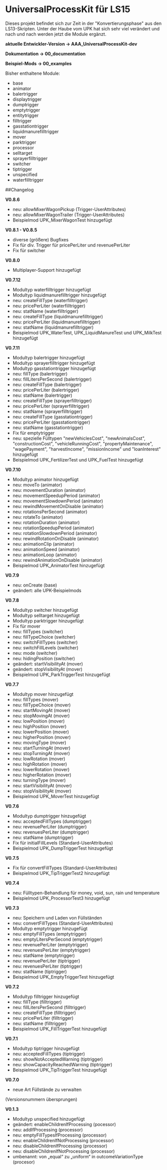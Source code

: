 # UniversalProcessKit für LS15

Dieses projekt befindet sich zur Zeit in der "Konvertierungsphase" aus den LS13-Skripten. Unter der Haube vom UPK hat sich sehr viel verändert und nach und nach werden jetzt die Module ergänzt.

__aktuelle Entwickler-Version -> AAA\_UniversalProcessKit-dev__

__Dokumentation -> 00\_documentation__

__Beispiel-Mods -> 00\_examples__

Bisher enthaltene Module:

- base
- animator
- balertrigger
- displaytrigger
- dumptrigger
- emptytrigger
- entitytrigger
- filltrigger
- gasstationtrigger
- liquidmanurefilltrigger
- mover
- parktrigger
- processor
- selltarget
- sprayerfilltrigger
- switcher
- tiptrigger
- unspecified
- waterfilltrigger

##Changelog

__V0.8.6__

- neu: allowMixerWagonPickup (Trigger-UserAttributes)
- neu: allowMixerWagonTrailer (Trigger-UserAttributes)
- Beispielmod UPK_MixerWagonTest hinzugefügt

__V0.8.1 - V0.8.5__

- diverse (größere) Bugfixes
- Fix für div. Trigger für pricePerLiter und revenuePerLiter
- Fix für switcher

__V0.8.0__

- Multiplayer-Support hinzugefügt

__V0.7.12__

- Modultyp waterfilltrigger hinzugefügt
- Modultyp liquidmanurefilltrigger hinzugefügt
- neu: createFillType (waterfilltrigger)
- neu: pricePerLiter (waterfilltrigger)
- neu: statName (waterfilltrigger)
- neu: createFillType (liquidmanurefilltrigger)
- neu: pricePerLiter (liquidmanurefilltrigger)
- neu: statName (liquidmanurefilltrigger)
- Beispielmod UPK_WaterTest, UPK_LiquidManureTest und UPK_MilkTest hinzugefügt


__V0.7.11__

- Modultyp balertrigger hinzugefügt
- Modultyp sprayerfilltrigger hinzugefügt
- Modultyp gasstationtrigger hinzugefügt
- neu: fillType (balertrigger)
- neu: fillLitersPerSecond (balertrigger)
- neu: createFillType (balertrigger)
- neu: pricePerLiter (balertrigger)
- neu: statName (balertrigger)
- neu: createFillType (sprayerfilltrigger)
- neu: pricePerLiter (sprayerfilltrigger)
- neu: statName (sprayerfilltrigger)
- neu: createFillType (gasstationtrigger)
- neu: pricePerLiter (gasstationtrigger)
- neu: statName (gasstationtrigger)
- Fix für emptytrigger
- neu: spezielle Fülltypen "newVehiclesCost", "newAnimalsCost", "constructionCost", "vehicleRunningCost", "propertyMaintenance", "wagePayment", "harvestIncome", "missionIncome" und "loanInterest" hinzugefügt
- Beispielmod UPK_FertilizerTest und UPK_FuelTest hinzugefügt

__V0.7.10__

- Modultyp animator hinzugefügt
- neu: moveTo (animator)
- neu: movementDuration (animator)
- neu: movementSpeedupPeriod (animator)
- neu: movementSlowdownPeriod (animator)
- neu: rewindMovementOnDisable (animator)
- neu: rotationsPerSecond (animator)
- neu: rotateTo (animator)
- neu: rotationDuration (animator)
- neu: rotationSpeedupPeriod (animator)
- neu: rotationSlowdownPeriod (animator)
- neu: rewindRotationOnDisable (animator)
- neu: animationClip (animator)
- neu: animationSpeed (animator)
- neu: animationLoop (animator)
- neu: rewindAnimationOnDisable (animator)
- Beispielmod UPK_AnimatorTest hinzugefügt

__V0.7.9__

- neu: onCreate (base)
- geändert: alle UPK-Beispielmods

__V0.7.8__

- Modultyp switcher hinzugefügt
- Modultyp selltarget hinzugefügt
- Modultyp parktrigger hinzugefügt
- Fix für mover
- neu: fillTypes (switcher)
- neu: fillTypeChoice (switcher)
- neu: switchFillTypes (switcher)
- neu: switchFillLevels (switcher)
- neu: mode (switcher)
- neu: hidingPosition (switcher)
- geändert: startVisibilityAt (mover)
- geändert: stopVisibilityAt (mover)
- Beispielmod UPK_ParkTriggerTest hinzugefügt

__V0.7.7__

- Modultyp mover hinzugefügt
- neu: fillTypes (mover)
- neu: fillTypeChoice (mover)
- neu: startMovingAt (mover)
- neu: stopMovingAt (mover)
- neu: lowPosition (mover)
- neu: highPosition (mover)
- neu: lowerPosition (mover)
- neu: higherPosition (mover)
- neu: movingType (mover)
- neu: startTurningAt (mover)
- neu: stopTurningAt (mover)
- neu: lowRotation (mover)
- neu: highRotation (mover)
- neu: lowerRotation (mover)
- neu: higherRotation (mover)
- neu: turningType (mover)
- neu: startVisibilityAt (mover)
- neu: stopVisibilityAt (mover)
- Beispielmod UPK_MoverTest hinzugefügt

__V0.7.6__

- Modultyp dumptrigger hinzugefügt
- neu: acceptedFillTypes (dumptrigger)
- neu: revenuePerLiter (dumptrigger)
- neu: revenuesPerLiter (dumptrigger)
- neu: statName (dumptrigger)
- Fix für initialFillLevels (Standard-UserAttributes)
- Beispielmod UPK_DumpTriggerTest hinzugefügt

__V0.7.5__

- Fix für convertFillTypes (Standard-UserAttributes)
- Beispielmod UPK_TipTriggerTest2 hinzugefügt

__V0.7.4__

- neu: Fülltypen-Behandlung für money, void, sun, rain und temperature
- Beispielmod UPK_ProcessorTest3 hinzugefügt

__V0.7.3__

- neu: Speichern und Laden von Füllständen
- neu: convertFillTypes (Standard-UserAttributes)
- Modultyp emptytrigger hinzugefügt
- neu: emptyFillTypes (emptytrigger)
- neu: emptyLitersPerSecond (emptytrigger)
- neu: revenuePerLiter (emptytrigger)
- neu: revenuesPerLiter (emptytrigger)
- neu: statName (emptytrigger)
- neu: revenuePerLiter (tiptrigger)
- neu: revenuesPerLiter (tiptrigger)
- neu: statName (tiptrigger)
- Beispielmod UPK_EmptyTriggerTest hinzugefügt

__V0.7.2__

- Modultyp filltrigger hinzugefügt
- neu: fillType (filltrigger)
- neu: fillLitersPerSecond (filltrigger)
- neu: createFillType (filltrigger)
- neu: pricePerLiter (filltrigger)
- neu: statName (filltrigger)
- Beispielmod UPK_FillTriggerTest hinzugefügt

__V0.7.1__

- Modultyp tiptrigger hinzugefügt
- neu: acceptedFillTypes (tiptrigger)
- neu: showNotAcceptedWarning (tiptrigger)
- neu: showCapacityReachedWarning (tiptrigger)
- Beispielmod UPK_TipTriggerTest hinzugefügt

__V0.7.0__

- neue Art Füllstände zu verwalten

(Versionsnummern übersprungen)

__V0.1.3__

- Modultyp unspecified hinzugefügt
- geändert: enableChildrenIfProcessing (pocessor)
- neu: addIfProcessing (processor)
- neu: emptyFillTypesIfProcessing (processor)
- neu: enableChildrenIfNotProcessing (processor)
- neu: disableChildrenIfProcessing (processor)
- neu: disableChildrenIfNotProcessing (processor)
- umbenannt: von „equal“ zu „uniform“ in outcomeVariationType (procesor)
